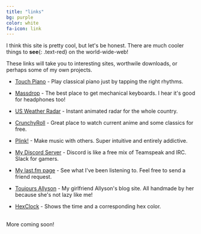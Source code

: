 ```yaml
---
title: "links"
bg: purple
color: white
fa-icon: link
---
```


I think this site is pretty cool, but let's be honest. There are much cooler things to **see**{: .text-red} on the world-wide-web! 

These links will take you to interesting sites, worthwile downloads, or perhaps some of my own projects.

* [Touch Piano](http://touchpianist.com/) - Play classical piano just by tapping the right rhythms.

* [Massdrop](https://www.massdrop.com/r/XYVVVK) - The best place to get mechanical keyboards. I hear it's good for headphones too!

* [US Weather Radar](http://radar.weather.gov/Conus/full_loop.php) - Instant animated radar for the whole country.

* [CrunchyRoll](http://www.crunchyroll.com/affiliate_redirect/?widget=Tu017&affiliate=af-94594-mnmn) - Great place to watch current anime and some classics for free.

* [Plink!](http://dinahmoelabs.com/#plink) - Make music with others. Super intuitive and entirely addictive.

* [My Discord Server](https://discord.gg/0Zrnt240qtqJLfFC) - Discord is like a free mix of Teamspeak and IRC. Slack for gamers.

* [My last.fm page](http://www.last.fm/user/oportsac) - See what I've been listening to. Feel free to send a friend request.

* [Toujours Allyson](http://trevanhaskell.com/allyson) - My girlfriend Allyson's blog site. All handmade by her because she's not lazy like me!

* [HexClock](http://www.jacopocolo.com/hexclock/) - Shows the time and a corresponding hex color.

<br>
More coming soon!
